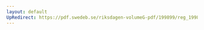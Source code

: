 ```yaml
---
layout: default
UpRedirect: https://pdf.swedeb.se/riksdagen-volumeG-pdf/199899/reg_199899/reg_199899_0399.pdf
---
```

